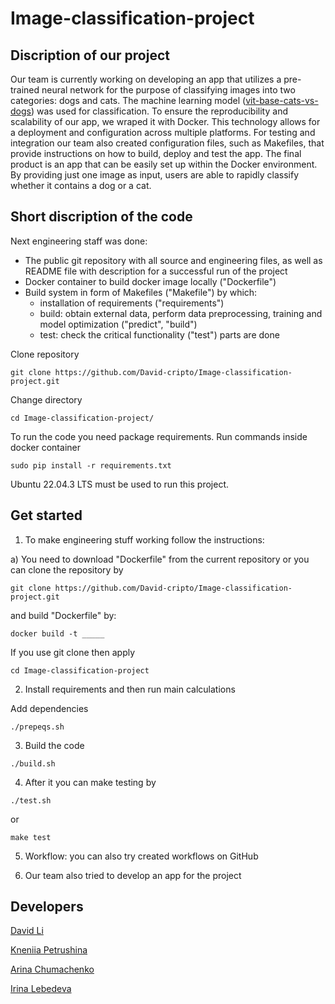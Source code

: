 # Image-classification-project

## Discription of our project

Our team is currently working on developing an app that utilizes a pre-trained neural network for the purpose of classifying images into two categories: dogs and cats. 
The machine learning model ([vit-base-cats-vs-dogs](https://huggingface.co/akahana/vit-base-cats-vs-dogs)) was used for classification.
To ensure the reproducibility and scalability of our app, we wraped it with Docker. 
This technology allows for a deployment and configuration across multiple platforms. 
For testing and integration our team also created configuration files, such as Makefiles, that provide instructions on how to build, deploy and test the app.
The final product is an app that can be easily set up within the Docker environment. 
By providing just one image as input, users are able to rapidly classify whether it contains a dog or a cat. 


## Short discription of the code

Next engineering staff was done:

- The public git repository with all source and engineering files, as well as README file with description for a successful run of the project
- Docker container to build docker image locally ("Dockerfile")
- Build system in form of Makefiles ("Makefile") by which:
    - installation of requirements ("requirements")
    - build: obtain external data, perform data preprocessing, training and model optimization ("predict", "build")
    - test: check the critical functionality ("test") 
        parts are done



Clone repository

```
git clone https://github.com/David-cripto/Image-classification-project.git
```


Change directory

```
cd Image-classification-project/
```



To run the code you need package requirements. Run commands inside docker container

```
sudo pip install -r requirements.txt 
```

Ubuntu 22.04.3 LTS must be used to run this project.


## Get started

1. To make engineering stuff working follow the instructions:

a)  You need to download "Dockerfile" from the current repository or you can clone the repository by 
```
git clone https://github.com/David-cripto/Image-classification-project.git
``` 

and build "Dockerfile" by:

```
docker build -t _____
```

If you use git clone then apply 
```
cd Image-classification-project
```

2. Install requirements and then run main calculations

Add dependencies
```
./prepeqs.sh
```

3. Build the code
```
./build.sh
```

4. After it you can make testing by
```
./test.sh
```
or
```
make test
```

5. Workflow: you can also try created workflows on GitHub 

6. Our team also tried to develop an app for the project



## Developers

[David Li](https://github.com/David-cripto)

[Kneniia Petrushina](https://github.com/pkseniya)

[Arina Chumachenko](https://github.com/arina-chumachenko)

[Irina Lebedeva](https://github.com/swnirk)
